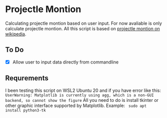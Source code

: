 # Projectle Montion
Calculating projectle montion based on user input. For now avaliable is only calculate projectle montion. All this script is based on [projectle montion on wikipedia](https://en.wikipedia.org/wiki/Projectile_motion).

## To Do
- [x] Allow user to input data directly from commandline 

## Requrements
I been testing this script on WSL2 Ubuntu 20 and if you have error like this:
```UserWarning: Matplotlib is currently using agg, which is a non-GUI backend, so cannot show the figure```
All you need to do is install tkinter or other graphic interface supported by Matplotlib. Example:
``` sudo apt install python3-tk```
